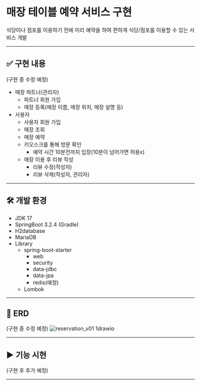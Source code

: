 # 매장 테이블 예약 서비스 구현
식당이나 점포를 이용하기 전에 미리 예약을 하여 편하게 식당/점포를 이용할 수 있는 서비스 개발

---
## ✅ 구현 내용
(구현 중 수정 예정)

- 매장 파트너(관리자)
  - 파트너 회원 가입
  - 매장 등록(매장 이름, 매장 위치, 매장 설명 등)
- 사용자
  - 사용자 회원 가입
  - 매장 조회
  - 매장 예약
  - 키오스크를 통해 방문 확인
    - 예약 시간 10분전까지 입장(10분이 넘어가면 허용x)
  - 매장 이용 후 리뷰 작성
    - 리뷰 수정(작성자)
    - 리뷰 삭제(작성자, 관리자)

---
## 🛠️ 개발 환경
- JDK 17
- SpringBoot 3.2.4 (Gradle)
- H2database
- MariaDB
- Library
    - spring-boot-starter
      - web
      - security
      - data-jdbc
      - data-jpa
      - redis(예정)
  - Lombok
---
## 🔀 ERD
(구현 중 수정 예정)
![reservation_v01 1drawio](https://github.com/dev-sam32/practice-reservation-project/assets/90596545/9628b27d-406f-4dd7-8a60-772645165ca5)



---
## ▶️ 기능 시현
(구현 후 추가 예정)

---
